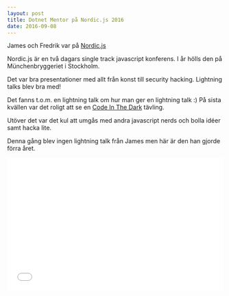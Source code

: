 ```yaml
---
layout: post
title: Dotnet Mentor på Nordic.js 2016
date: 2016-09-08
---
```


James och Fredrik var på [Nordic.js](http://nordicjs.com)

Nordic.js är en två dagars single track javascript konferens.
I år hölls den på Münchenbryggeriet i Stockholm.
<!--more-->
Det var bra presentationer med allt från konst till security hacking.
Lightning talks blev bra med!

Det fanns t.o.m. en lightning talk om hur man ger en lightning talk :)
På sista kvällen var det roligt att se en [Code In The Dark](https://github.com/codeinthedark/codeinthedark.github.io) tävling.

Utöver det var det kul att umgås med andra javascript nerds och bolla idéer samt hacka lite.

Denna gång blev ingen lightning talk från James men här är den han gjorde förra året.

<div style="float: none;
    clear: both;
    width: 100%;
    position: relative;
    padding-bottom: 56.25%;
    padding-top: 25px;
    height: 0;">
<iframe src="//www.youtube.com/embed/Q57qH0XK_0A?enablejsapi=1&amp;autohide=2" width="100%" height="100%" style="position: absolute;
    top: 0;
    left: 0;
    width: 100%;
    height: 100%;" frameborder="0" webkitallowfullscreen="" mozallowfullscreen="" allowfullscreen=""></iframe>
</div>
